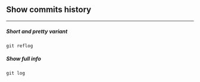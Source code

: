 ## Show commits history

--------------
##### Short and pretty variant  

`git reflog`  

##### Show full info   

`git log`
